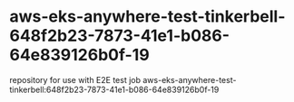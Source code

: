 # aws-eks-anywhere-test-tinkerbell-648f2b23-7873-41e1-b086-64e839126b0f-19
repository for use with E2E test job aws-eks-anywhere-test-tinkerbell:648f2b23-7873-41e1-b086-64e839126b0f-19
